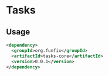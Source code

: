 # Tasks

## Usage

```xml
<dependency>
  <groupId>org.funfix</groupId>
  <artifactId>tasks-core</artifactId>
  <version>0.0.1</version>
</dependency>
```
